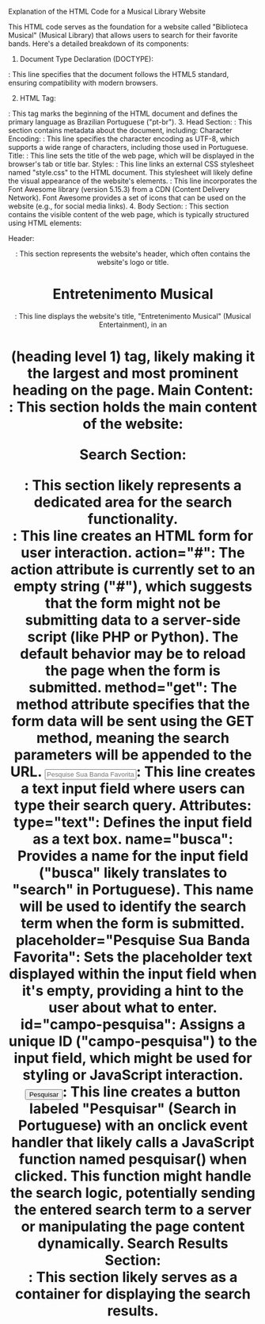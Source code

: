Explanation of the HTML Code for a Musical Library Website

This HTML code serves as the foundation for a website called "Biblioteca Musical" (Musical Library) that allows users to search for their favorite bands. Here's a detailed breakdown of its components:

1. Document Type Declaration (DOCTYPE):

<!DOCTYPE html>: This line specifies that the document follows the HTML5 standard, ensuring compatibility with modern browsers.
2. HTML Tag:

<html lang="pt-br">: This tag marks the beginning of the HTML document and defines the primary language as Brazilian Portuguese ("pt-br").
3. Head Section:

<head>: This section contains metadata about the document, including:
Character Encoding:
<meta charset="UTF-8">: This line specifies the character encoding as UTF-8, which supports a wide range of characters, including those used in Portuguese.
Title:
<title>Biblioteca Musical</title>: This line sets the title of the web page, which will be displayed in the browser's tab or title bar.
Styles:
<link rel="stylesheet" href="style.css">: This line links an external CSS stylesheet named "style.css" to the HTML document. This stylesheet will likely define the visual appearance of the website's elements.
<link rel="stylesheet" href="https://cdnjs.cloudflare.com/ajax/libs/font-awesome/5.15.3/css/all.min.css">: This line incorporates the Font Awesome library (version 5.15.3) from a CDN (Content Delivery Network). Font Awesome provides a set of icons that can be used on the website (e.g., for social media links).
4. Body Section:

<body>: This section contains the visible content of the web page, which is typically structured using HTML elements:

Header:

<header>: This section represents the website's header, which often contains the website's logo or title.
<h1>Entretenimento Musical</h1>: This line displays the website's title, "Entretenimento Musical" (Musical Entertainment), in an <h1> (heading level 1) tag, likely making it the largest and most prominent heading on the page.
Main Content:

<main>: This section holds the main content of the website:

Search Section:

<section>: This section likely represents a dedicated area for the search functionality.
<form action="#" method="get">: This line creates an HTML form for user interaction.
action="#": The action attribute is currently set to an empty string ("#"), which suggests that the form might not be submitting data to a server-side script (like PHP or Python). The default behavior may be to reload the page when the form is submitted.
method="get": The method attribute specifies that the form data will be sent using the GET method, meaning the search parameters will be appended to the URL.
<input type="text" name="busca" placeholder="Pesquise Sua Banda Favorita" id="campo-pesquisa">: This line creates a text input field where users can type their search query. Attributes:
type="text": Defines the input field as a text box.
name="busca": Provides a name for the input field ("busca" likely translates to "search" in Portuguese). This name will be used to identify the search term when the form is submitted.
placeholder="Pesquise Sua Banda Favorita": Sets the placeholder text displayed within the input field when it's empty, providing a hint to the user about what to enter.
id="campo-pesquisa": Assigns a unique ID ("campo-pesquisa") to the input field, which might be used for styling or JavaScript interaction.
<button onclick="pesquisar()">Pesquisar</button>: This line creates a button labeled "Pesquisar" (Search in Portuguese) with an onclick event handler that likely calls a JavaScript function named pesquisar() when clicked. This function might handle the search logic, potentially sending the entered search term to a server or manipulating the page content dynamically.
Search Results Section:

<section class="resultados-pesquisa" id="resultados-pesquisa">: This section likely serves as a container for displaying the search results.
